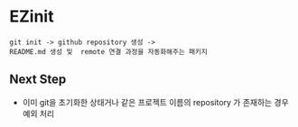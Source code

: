 # EZinit

    git init -> github repository 생성 ->
    README.md 생성 및  remote 연결 과정을 자동화해주는 패키지

## Next Step

- 이미 git을 초기화한 상태거나 같은 프로젝트 이름의 repository 가 존재하는 경우 예외 처리
